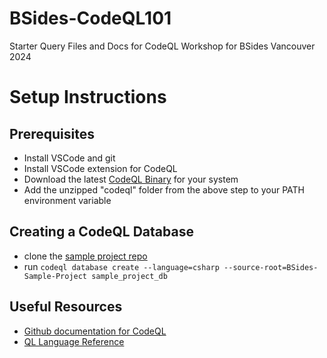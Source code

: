 # BSides-CodeQL101
Starter Query Files and Docs for CodeQL Workshop for BSides Vancouver 2024

# Setup Instructions

## Prerequisites
 - Install VSCode and git
 - Install VSCode extension for CodeQL
 - Download the latest [CodeQL Binary](https://github.com/github/codeql-cli-binaries/releases) for your system
 - Add the unzipped "codeql" folder from the above step to your PATH environment variable

## Creating a CodeQL Database
 - clone the [sample project repo](https://github.com/chanel-y/BSides-Sample-Project)
- run `codeql database create --language=csharp --source-root=BSides-Sample-Project sample_project_db`


## Useful Resources
 - [Github documentation for CodeQL](https://codeql.github.com/)
 - [QL Language Reference](https://codeql.github.com/docs/ql-language-reference/)
